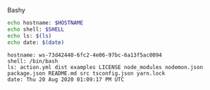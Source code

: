 
Bashy

``` bash
echo hostname: $HOSTNAME
echo shell: $SHELL
echo ls: $(ls)
echo date: $(date)
```

``` markdown-code-runner output
hostname: ws-73d42440-6fc2-4e06-97bc-6a13f5ac0094
shell: /bin/bash
ls: action.yml dist examples LICENSE node_modules nodemon.json package.json README.md src tsconfig.json yarn.lock
date: Thu 20 Aug 2020 01:09:17 PM UTC
```
